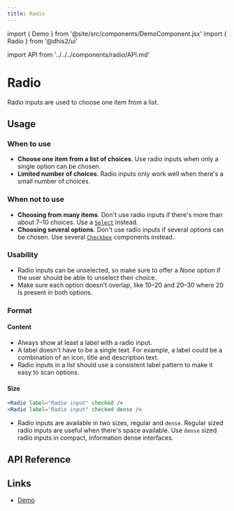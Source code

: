 ```yaml
---
title: Radio
---
```


import { Demo } from '@site/src/components/DemoComponent.jsx'
import { Radio } from '@dhis2/ui'

import API from '../../../components/radio/API.md'

# Radio

Radio inputs are used to choose one item from a list.

<Demo>
    <Radio label="Radio input"/>
    <Radio label="Radio input" checked />
</Demo>

## Usage

### When to use

-   **Choose one item from a list of choices**. Use radio inputs when only a single option can be chosen.
-   **Limited number of choices**. Radio inputs only work well when there's a small number of choices.

### When not to use

-   **Choosing from many items**. Don't use radio inputs if there's more than about 7–10 choices. Use a [`Select`](select.md) instead.
-   **Choosing several options**. Don't use radio inputs if several options can be chosen. Use several [`Checkbox`](checkbox.md) components instead.

### Usability

-   Radio inputs can be unselected, so make sure to offer a _None_ option if the user should be able to unselect their choice.
-   Make sure each option doesn't overlap, like 10–20 and 20–30 where 20 is present in both options.

### Format

#### Content

-   Always show at least a label with a radio input.
-   A label doesn't have to be a single text. For example, a label could be a combination of an icon, title and description text.
-   Radio inputs in a list should use a consistent label pattern to make it easy to scan options.

#### Size

<Demo>
    <Radio label="Radio input" checked />
    <Radio label="Radio input" checked dense />
</Demo>

```jsx
<Radio label="Radio input" checked />
<Radio label="Radio input" checked dense />
```

-   Radio inputs are available in two sizes, regular and `dense`. Regular sized radio inputs are useful when there's space available. Use `dense` sized radio inputs in compact, information dense interfaces.

## API Reference

<API />

## Links

-   <a href="/demo/?path=/story/radio--default" target="_blank">Demo</a>
